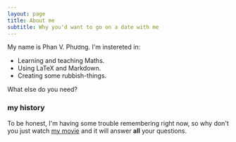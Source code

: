```yaml
---
layout: page
title: About me
subtitle: Why you'd want to go on a date with me
---
```


My name is Phan V. Phương. I'm instereted in:

- Learning and teaching Maths.
- Using LaTeX and Markdown.
- Creating some rubbish-things.

What else do you need?

### my history

To be honest, I'm having some trouble remembering right now, so why don't you just watch [my movie](http://en.wikipedia.org/wiki/The_Princess_Bride_%28film%29) and it will answer **all** your questions.
